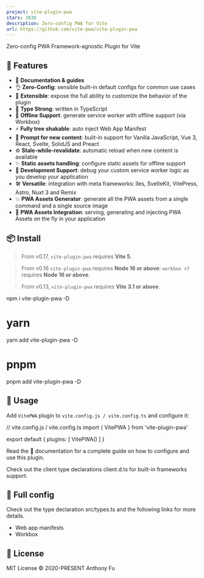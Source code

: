 ```yaml
---
project: vite-plugin-pwa
stars: 3830
description: Zero-config PWA for Vite
url: https://github.com/vite-pwa/vite-plugin-pwa
---
```


  
Zero-config PWA Framework-agnostic Plugin for Vite

  

  

🚀 Features
-----------

-   📖 **Documentation & guides**
-   👌 **Zero-Config**: sensible built-in default configs for common use cases
-   🔩 **Extensible**: expose the full ability to customize the behavior of the plugin
-   🦾 **Type Strong**: written in TypeScript
-   🔌 **Offline Support**: generate service worker with offline support (via Workbox)
-   ⚡ **Fully tree shakable**: auto inject Web App Manifest
-   💬 **Prompt for new content**: built-in support for Vanilla JavaScript, Vue 3, React, Svelte, SolidJS and Preact
-   ⚙️ **Stale-while-revalidate**: automatic reload when new content is available
-   ✨ **Static assets handling**: configure static assets for offline support
-   🐞 **Development Support**: debug your custom service worker logic as you develop your application
-   🛠️ **Versatile**: integration with meta frameworks: îles, SvelteKit, VitePress, Astro, Nuxt 3 and Remix
-   💥 **PWA Assets Generator**: generate all the PWA assets from a single command and a single source image
-   🚀 **PWA Assets Integration**: serving, generating and injecting PWA Assets on the fly in your application

📦 Install
----------

> From v0.17, `vite-plugin-pwa` requires **Vite 5**.

> From v0.16 `vite-plugin-pwa` requires **Node 16 or above**: `workbox v7` requires **Node 16 or above**.

> From v0.13, `vite-plugin-pwa` requires **Vite 3.1 or above**.

npm i vite-plugin-pwa -D

# yarn
yarn add vite-plugin-pwa -D

# pnpm
pnpm add vite-plugin-pwa -D

🦄 Usage
--------

Add `VitePWA` plugin to `vite.config.js / vite.config.ts` and configure it:

// vite.config.js / vite.config.ts
import { VitePWA } from 'vite-plugin-pwa'

export default {
  plugins: \[
    VitePWA()
  \]
}

Read the 📖 documentation for a complete guide on how to configure and use this plugin.

Check out the client type declarations client.d.ts for built-in frameworks support.

👀 Full config
--------------

Check out the type declaration src/types.ts and the following links for more details.

-   Web app manifests
-   Workbox

📄 License
----------

MIT License © 2020-PRESENT Anthony Fu
